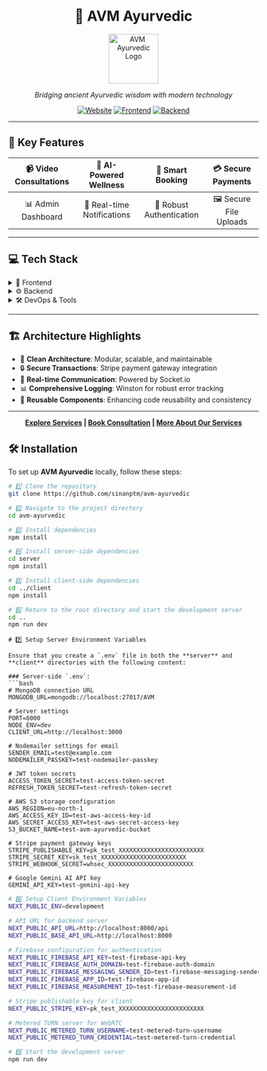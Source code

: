 <div align="center">

# 🌿 AVM Ayurvedic

<img src="https://www.avm-ayurvedic.online/favicon.ico" alt="AVM Ayurvedic Logo" width="100" height="100"/>

*Bridging ancient Ayurvedic wisdom with modern technology*

[![Website](https://img.shields.io/badge/🌐_Website-Visit_Our_Site-brightgreen?style=for-the-badge&logoColor=white)](https://avm-ayurvedic.online)
[![Frontend](https://img.shields.io/badge/▲_Frontend-Vercel-black?style=for-the-badge&logo=vercel)](https://avm-ayurvedic.online)
[![Backend](https://img.shields.io/badge/🚀_Backend-AWS-orange?style=for-the-badge&logo=amazon-aws)](https://api.avm-ayurvedic.online)

</div>

---

## 🚀 Key Features

📹 Video Consultations | 🤖 AI-Powered Wellness | 📅 Smart Booking | 💳 Secure Payments
:---: | :---: | :---: | :---:
📊 Admin Dashboard | 🔔 Real-time Notifications | 🔐 Robust Authentication | 🖼️ Secure File Uploads

---

## 💻 Tech Stack

<details>
<summary>🎨 Frontend</summary>

![Next JS](https://img.shields.io/badge/Next.js-black?style=flat&logo=next.js)
![TypeScript](https://img.shields.io/badge/TypeScript-%23007ACC.svg?style=flat&logo=typescript&logoColor=white)
![React](https://img.shields.io/badge/React-%2320232a.svg?style=flat&logo=react&logoColor=%2361DAFB)
![TailwindCSS](https://img.shields.io/badge/Tailwind-%2338B2AC.svg?style=flat&logo=tailwind-css&logoColor=white)
![Radix UI](https://img.shields.io/badge/Radix_UI-%231A1A1A.svg?style=flat&logo=radix-ui&logoColor=white)
![Socket.io-client](https://img.shields.io/badge/Socket.io--client-black?style=flat&logo=socket.io&logoColor=white)
![OAuth](https://img.shields.io/badge/OAuth-3C78A9?style=flat&logo=oauth&logoColor=white)  
![Google](https://img.shields.io/badge/Google-4285F4?style=flat&logo=google&logoColor=white)
![Axios](https://img.shields.io/badge/Axios-5A29E3?style=flat&logo=axios&logoColor=white)
![React Query](https://img.shields.io/badge/React_Query-FF4154?style=flat&logo=react-query&logoColor=white)
![Stripe](https://img.shields.io/badge/Stripe-008CDD?style=flat&logo=stripe&logoColor=white)
![Firebase](https://img.shields.io/badge/Firebase-FFCA28?style=flat&logo=firebase&logoColor=black)
![Framer Motion](https://img.shields.io/badge/Framer_Motion-0055FF?style=flat&logo=framer&logoColor=white)
![Zod](https://img.shields.io/badge/Zod-3E67B1?style=flat&logo=zod&logoColor=white)
![React Hook Form](https://img.shields.io/badge/React_Hook_Form-EC5990?style=flat&logo=reacthookform&logoColor=white)

</details>

<details>
<summary>⚙️ Backend</summary>

![Node.js](https://img.shields.io/badge/Node.js-6DA55F?style=flat&logo=node.js&logoColor=white)
![Express.js](https://img.shields.io/badge/Express.js-%23404d59.svg?style=flat&logo=express&logoColor=%2361DAFB)
![MongoDB](https://img.shields.io/badge/MongoDB-%234ea94b.svg?style=flat&logo=mongodb&logoColor=white)
![AWS](https://img.shields.io/badge/AWS-%23FF9900.svg?style=flat&logo=amazon-aws&logoColor=white)
![Stripe](https://img.shields.io/badge/Stripe-%236464FF.svg?style=flat&logo=stripe&logoColor=white)
![JWT](https://img.shields.io/badge/JWT-black?style=flat&logo=JSON%20web%20tokens)
![NGINX](https://img.shields.io/badge/NGINX-%23009639.svg?style=flat&logo=nginx&logoColor=white)
![Socket.io](https://img.shields.io/badge/Socket.io-black?style=flat&logo=socket.io&badgeColor=010101)
![Google AI](https://img.shields.io/badge/Google_AI-4285F4?style=flat&logo=google&logoColor=white)
![Joi](https://img.shields.io/badge/Joi-0080FF?style=flat&logo=joi&logoColor=white)
![Winston](https://img.shields.io/badge/Winston-231F20?style=flat&logo=winston&logoColor=white)

</details>

<details>
<summary>🛠 DevOps & Tools</summary>

![Git](https://img.shields.io/badge/Git-%23F05033.svg?style=flat&logo=git&logoColor=white)
![GitHub](https://img.shields.io/badge/GitHub-%23121011.svg?style=flat&logo=github&logoColor=white)
![Vercel](https://img.shields.io/badge/Vercel-%23000000.svg?style=flat&logo=vercel&logoColor=white)
![ESLint](https://img.shields.io/badge/ESLint-4B32C3?style=flat&logo=eslint&logoColor=white)
![Prettier](https://img.shields.io/badge/Prettier-F7B93E?style=flat&logo=prettier&logoColor=black)
![npm](https://img.shields.io/badge/npm-CB3837?style=flat&logo=npm&logoColor=white)

</details>

---
## 🏗️ Architecture Highlights

- 🧱 **Clean Architecture**: Modular, scalable, and maintainable
- 🔒 **Secure Transactions**: Stripe payment gateway integration
- 🚀 **Real-time Communication**: Powered by Socket.io
- 📊 **Comprehensive Logging**: Winston for robust error tracking
- 🧩 **Reusable Components**: Enhancing code reusability and consistency

---

<div align="center">

**[Explore Services](https://avm-ayurvedic.online) | [Book Consultation](https://avm-ayurvedic.online/new-appointment) | [More About Our Services](https://avm-ayurvedic.online/services)**

</div>


## 🛠️ Installation

To set up **AVM Ayurvedic** locally, follow these steps:

```bash
# 1️⃣ Clone the repository
git clone https://github.com/sinanptm/avm-ayurvedic

# 2️⃣ Navigate to the project directory
cd avm-ayurvedic

# 3️⃣ Install dependencies
npm install

# 4️⃣ Install server-side dependencies
cd server
npm install

# 5️⃣ Install client-side dependencies
cd ../client
npm install

# 6️⃣ Return to the root directory and start the development server
cd ..
npm run dev
```

```
# 7️⃣ Setup Server Environment Variables

Ensure that you create a `.env` file in both the **server** and **client** directories with the following content:

### Server-side `.env`:
```bash
# MongoDB connection URL
MONGODB_URL=mongodb://localhost:27017/AVM

# Server settings
PORT=8000
NODE_ENV=dev
CLIENT_URL=http://localhost:3000

# Nodemailer settings for email
SENDER_EMAIL=test@example.com
NODEMAILER_PASSKEY=test-nodemailer-passkey

# JWT token secrets
ACCESS_TOKEN_SECRET=test-access-token-secret
REFRESH_TOKEN_SECRET=test-refresh-token-secret

# AWS S3 storage configuration
AWS_REGION=eu-north-1
AWS_ACCESS_KEY_ID=test-aws-access-key-id
AWS_SECRET_ACCESS_KEY=test-aws-secret-access-key
S3_BUCKET_NAME=test-avm-ayurvedic-bucket

# Stripe payment gateway keys
STRIPE_PUBLISHABLE_KEY=pk_test_XXXXXXXXXXXXXXXXXXXXXXXX
STRIPE_SECRET_KEY=sk_test_XXXXXXXXXXXXXXXXXXXXXXXX
STRIPE_WEBHOOK_SECRET=whsec_XXXXXXXXXXXXXXXXXXXXXXXX

# Google Gemini AI API key
GEMINI_API_KEY=test-gemini-api-key
```

```bash
# 8️⃣ Setup Client Environment Variables
NEXT_PUBLIC_ENV=development

# API URL for backend server
NEXT_PUBLIC_API_URL=http://localhost:8000/api
NEXT_PUBLIC_BASE_API_URL=http://localhost:8000

# Firebase configuration for authentication
NEXT_PUBLIC_FIREBASE_API_KEY=test-firebase-api-key
NEXT_PUBLIC_FIREBASE_AUTH_DOMAIN=test-firebase-auth-domain
NEXT_PUBLIC_FIREBASE_MESSAGING_SENDER_ID=test-firebase-messaging-sender-id
NEXT_PUBLIC_FIREBASE_APP_ID=test-firebase-app-id
NEXT_PUBLIC_FIREBASE_MEASUREMENT_ID=test-firebase-measurement-id

# Stripe publishable key for client
NEXT_PUBLIC_STRIPE_KEY=pk_test_XXXXXXXXXXXXXXXXXXXXXXXX

# Metered TURN server for WebRTC
NEXT_PUBLIC_METERED_TURN_USERNAME=test-metered-turn-username
NEXT_PUBLIC_METERED_TURN_CREDENTIAL=test-metered-turn-credential


```

```bash
# 9️⃣ Start the development server
npm run dev

```
